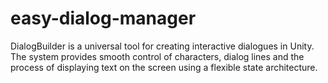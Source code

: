# easy-dialog-manager
 DialogBuilder is a universal tool for creating interactive dialogues in Unity. The system provides smooth control of characters, dialog lines and the process of displaying text on the screen using a flexible state architecture.
